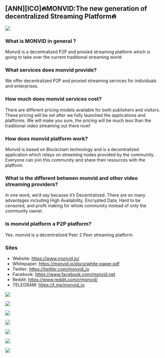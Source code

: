 ## [ANN][ICO]🔥MONVID:The new generation of decentralized Streaming Platform🔥 

![](https://i.imgur.com/m9T4QBu.png)

### What is MONVID in general ? 
Monvid is a decentralized P2P and proxied streaming platform which is going to take over the current traditional streaming world

### What services does monvid provide?
We offer decentralized P2P and proxied streaming services for individuals and enterprises.


### How much does monvid services cost?
There are different pricing models available for both publishers and visitors. These pricing will be set after we fully launched the applications and platforms. We will make you sure, the pricing will be much less than the traditional video streaming out there now!

### How does monvid platform work?
Monvid is based on Blockchain technology and is a decentralized application which relays on streaming nodes provided by the community. Everyone can join this community and share their resources with the platform.

### What is the different between monvid and other video streaming providers?
In one word, we’d say because it’s Decentralized. There are so many advantages including High Availability, Encrypted Data, Hard to be censored, and profit making for whole community instead of only the community owner.

### Is monvid platform a P2P platform?
Yes. monvid is a decentralized Peer 2 Peer streaming platform.

### Sites

- Website: https://www.monvid.io/
- Whitepaper: https://monvid.io/docs/white-paper.pdf
- Twitter: https://twitter.com/monvid_io
- Facebook: https://www.facebook.com/monvid.net
- Reddit: https://www.reddit.com/r/monvid/
- TELEGRAM: https://t.me/monvid_io

![](https://i.imgur.com/yZv6WdY.png)

![](https://i.imgur.com/3K51DrF.png)


![](https://i.imgur.com/RIR9Fk4.png)

![](https://i.imgur.com/pp33QTN.png)

![](https://i.imgur.com/qpfomu3.png)

![](https://i.imgur.com/t0VqOsI.png)

![](https://i.imgur.com/JZUiiXA.png)